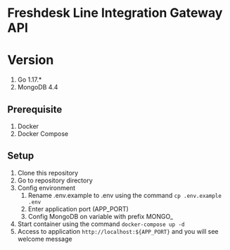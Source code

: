 # Freshdesk Line Integration Gateway API

# Version
1. Go 1.17.*
2. MongoDB 4.4

## Prerequisite
1. Docker
2. Docker Compose

## Setup
1. Clone this repository
2. Go to repository directory
3. Config environment
    1. Rename .env.example to .env using the command `cp .env.example .env`
    2. Enter application port (APP_PORT)
    3. Config MongoDB on variable with prefix MONGO_
4. Start container using the command `docker-compose up -d`
5. Access to application `http://localhost:${APP_PORT}` and you will see welcome message
